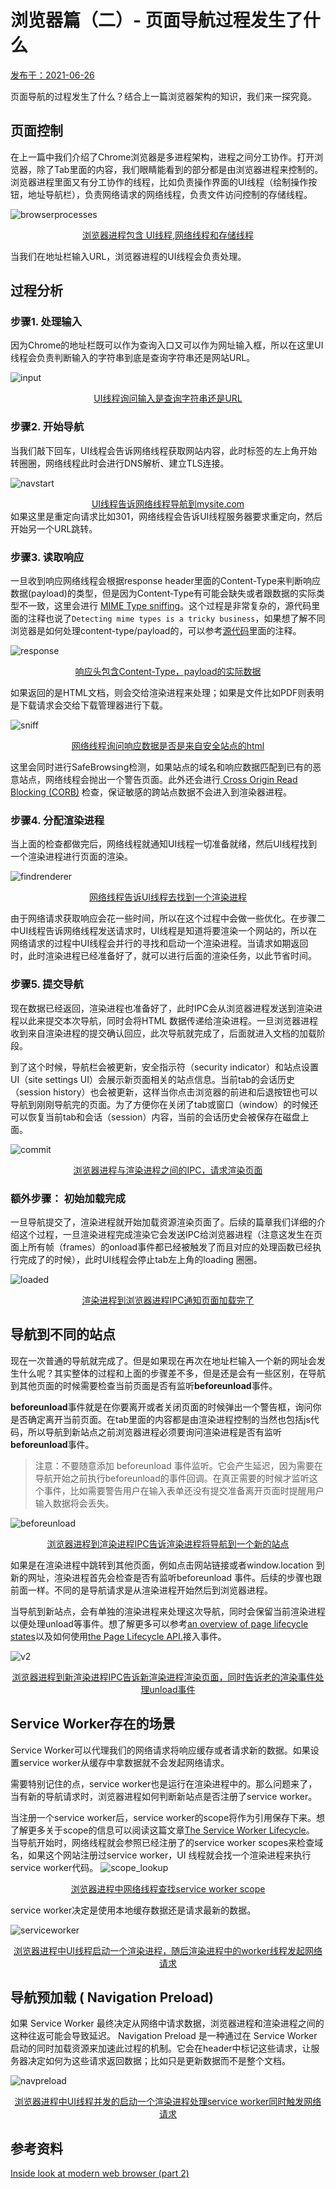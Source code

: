 # 浏览器篇（二）- 页面导航过程发生了什么

<span style="font-size:14px;text-decoration:underline">发布于：2021-06-26</span>

页面导航的过程发生了什么？结合上一篇浏览器架构的知识，我们来一探究竟。
## 页面控制

在上一篇中我们介绍了Chrome浏览器是多进程架构，进程之间分工协作。打开浏览器，除了Tab里面的内容，我们眼睛能看到的部分都是由浏览器进程来控制的。浏览器进程里面又有分工协作的线程，比如负责操作界面的UI线程（绘制操作按钮，地址导航栏），负责网络请求的网络线程，负责文件访问控制的存储线程。

![browserprocesses](./browserprocesses.png)

<center style="font-size:14px;text-decoration:underline">浏览器进程包含 UI线程,网络线程和存储线程</center> 



当我们在地址栏输入URL，浏览器进程的UI线程会负责处理。

## 过程分析

### 步骤1. 处理输入

因为Chrome的地址栏既可以作为查询入口又可以作为网址输入框，所以在这里UI线程会负责判断输入的字符串到底是查询字符串还是网站URL。

![input](./input.png)
<center style="font-size:14px;text-decoration:underline">UI线程询问输入是查询字符串还是URL</center> 

### 步骤2. 开始导航

当我们敲下回车，UI线程会告诉网络线程获取网站内容，此时标签的左上角开始转圈圈，网络线程此时会进行DNS解析、建立TLS连接。

![navstart](./navstart.png)
<center style="font-size:14px;text-decoration:underline">UI线程告诉网络线程导航到mysite.com</center> 
如果这里是重定向请求比如301，网络线程会告诉UI线程服务器要求重定向，然后开始另一个URL跳转。

### 步骤3. 读取响应

一旦收到响应网络线程会根据response header里面的Content-Type来判断响应数据(payload)的类型，但是因为Content-Type有可能会缺失或者跟数据的实际类型不一致，这里会进行 [MIME Type sniffing](https://developer.mozilla.org/en-US/docs/Web/HTTP/Basics_of_HTTP/MIME_types)。这个过程是非常复杂的，源代码里面的注释也说了```Detecting mime types is a tricky business```，如果想了解不同浏览器是如何处理content-type/payload的，可以参考[源代码](https://cs.chromium.org/chromium/src/net/base/mime_sniffer.cc?sq=package:chromium&dr=CS&l=5)里面的注释。

![response](./response.png)
<center style="font-size:14px;text-decoration:underline">响应头包含Content-Type，payload的实际数据</center> 

如果返回的是HTML文档，则会交给渲染进程来处理；如果是文件比如PDF则表明是下载请求会交给下载管理器进行下载。

![sniff](./sniff.png)
<center style="font-size:14px;text-decoration:underline">网络线程询问响应数据是否是来自安全站点的html</center> 

这里会同时进行SafeBrowsing检测，如果站点的域名和响应数据匹配到已有的恶意站点，网络线程会抛出一个警告页面。此外还会进行[ Cross Origin Read Blocking (CORB)](https://www.chromium.org/Home/chromium-security/corb-for-developers) 检查，保证敏感的跨站点数据不会进入到渲染器进程。


### 步骤4. 分配渲染进程

当上面的检查都做完后，网络线程就通知UI线程一切准备就绪，然后UI线程找到一个渲染进程进行页面的渲染。

![findrenderer](./findrenderer.png)

<center style="font-size:14px;text-decoration:underline">网络线程告诉UI线程去找到一个渲染进程</center> 

由于网络请求获取响应会花一些时间，所以在这个过程中会做一些优化。在步骤二中UI线程告诉网络线程发送请求时，UI线程是知道将要渲染一个网站的，所以在网络请求的过程中UI线程会并行的寻找和启动一个渲染进程。当请求如期返回时，此时渲染进程已经准备好了，就可以进行后面的渲染任务，以此节省时间。

### 步骤5. 提交导航

现在数据已经返回，渲染进程也准备好了，此时IPC会从浏览器进程发送到渲染进程以此来提交本次导航，同时会将HTML 数据传递给渲染进程。一旦浏览器进程收到来自渲染进程的提交确认回应，此次导航就完成了，后面就进入文档的加载阶段。

到了这个时候，导航栏会被更新，安全指示符（security indicator）和站点设置UI（site settings UI）会展示新页面相关的站点信息。当前tab的会话历史（session history）也会被更新，这样当你点击浏览器的前进和后退按钮也可以导航到刚刚导航完的页面。为了方便你在关闭了tab或窗口（window）的时候还可以恢复当前tab和会话（session）内容，当前的会话历史会被保存在磁盘上面。

![commit](./commit.png)
<center style="font-size:14px;text-decoration:underline">浏览器进程与渲染进程之间的IPC，请求渲染页面</center> 

### 额外步骤： 初始加载完成

一旦导航提交了，渲染进程就开始加载资源渲染页面了。后续的篇章我们详细的介绍这个过程，一旦渲染进程完成渲染它会发送IPC给浏览器进程（注意这发生在页面上所有帧（frames）的onload事件都已经被触发了而且对应的处理函数已经执行完成了的时候），此时UI线程会停止tab左上角的loading 圈圈。

![loaded](./loaded.png)
<center style="font-size:14px;text-decoration:underline">渲染进程到浏览器进程IPC通知页面加载完了</center> 

## 导航到不同的站点

现在一次普通的导航就完成了。但是如果现在再次在地址栏输入一个新的网址会发生什么呢？其实整体的过程和上面的步骤差不多，但是还是会有一些区别，在导航到其他页面的时候需要检查当前页面是否有监听**beforeunload**事件。


**beforeunload**事件就是在你要离开或者关闭页面的时候弹出一个警告框，询问你是否确定离开当前页面。在tab里面的内容都是由渲染进程控制的当然也包括js代码，所以导航到新站点之前浏览器进程必须要询问渲染进程是否有监听**beforeunload**事件。


> 注意：不要随意添加 beforeunload 事件监听。它会产生延迟，因为需要在导航开始之前执行beforeunload的事件回调。在真正需要的时候才监听这个事件，比如需要警告用户在输入表单还没有提交准备离开页面时提醒用户输入数据将会丢失。 

![beforeunload](./beforeunload.png)

<center style="font-size:14px;text-decoration:underline">浏览器进程到渲染进程IPC告诉渲染进程将导航到一个新的站点</center> 


如果是在渲染进程中跳转到其他页面，例如点击网站链接或者window.location 到新的网址，渲染进程首先会检查是否有监听beforeunload 事件。后续的步骤也跟前面一样。不同的是导航请求是从渲染进程开始然后到浏览器进程。


当导航到新站点，会有单独的渲染进程来处理这次导航，同时会保留当前渲染进程以便处理unload等事件。想了解更多可以参考[an overview of page lifecycle states](https://developers.google.com/web/updates/2018/07/page-lifecycle-api#overview_of_page_lifecycle_states_and_events)以及如何使用[the Page Lifecycle API.](https://developers.google.com/web/updates/2018/07/page-lifecycle-api#overview_of_page_lifecycle_states_and_events)接入事件。

![v2](./v2-a4997ca70ed51cbf9f72c61a3c58438f_1440w.jpeg)
<center style="font-size:14px;text-decoration:underline">浏览器进程到新渲染进程IPC告诉新渲染进程渲染页面，同时告诉老的渲染事件处理unload事件</center> 


## Service Worker存在的场景

Service Worker可以代理我们的网络请求将响应缓存或者请求新的数据。如果设置service worker从缓存中拿数据就不会发起网络请求。

需要特别记住的点，service worker也是运行在渲染进程中的。那么问题来了，当有新的导航请求时，浏览器进程如何判断新站点是否注册了service worker。


当注册一个service worker后，service worker的scope将作为引用保存下来。想了解更多关于scope的信息可以阅读这篇文章[The Service Worker Lifecycle](https://developers.google.com/web/fundamentals/primers/service-workers/lifecycle)。 当导航开始时，网络线程就会参照已经注册了的service worker scopes来检查域名，如果这个网站注册过service worker，UI 线程就会找一个渲染进程来执行service worker代码。
![scope_lookup](./scope_lookup.png)
<center style="font-size:14px;text-decoration:underline">浏览器进程中网络线程查找service worker scope</center> 

service worker决定是使用本地缓存数据还是请求最新的数据。

![serviceworker](./serviceworker.png)

<center style="font-size:14px;text-decoration:underline">浏览器进程中UI线程启动一个渲染进程，随后渲染进程中的worker线程发起网络请求</center> 


## 导航预加载 ( Navigation Preload)

如果 Service Worker 最终决定从网络中请求数据，浏览器进程和渲染进程之间的这种往返可能会导致延迟。 Navigation Preload 是一种通过在 Service Worker 启动的同时加载资源来加速此过程的机制。它会在header中标记这些请求，让服务器决定如何为这些请求返回数据；比如只是更新数据而不是整个文档。

![navpreload](./navpreload.png)

<center style="font-size:14px;text-decoration:underline">浏览器进程中UI线程并发的启动一个渲染进程处理service worker同时触发网络请求</center> 

## 参考资料

[Inside look at modern web browser (part 2)](https://developers.google.com/web/updates/2018/09/inside-browser-part2)